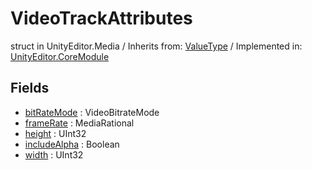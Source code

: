 # VideoTrackAttributes
struct in UnityEditor.Media
 / Inherits from: <a href="https://docs.unity3d.com/6000.1/Documentation/ScriptReference/ValueType.html">ValueType</a> / Implemented in: <a href="https://docs.unity3d.com/6000.1/Documentation/ScriptReference/UnityEditor.CoreModule.html">UnityEditor.CoreModule</a>

## Fields
- <a href="https://docs.unity3d.com/6000.1/Documentation/ScriptReference/VideoTrackAttributes-bitRateMode.html">bitRateMode</a> : VideoBitrateMode
- <a href="https://docs.unity3d.com/6000.1/Documentation/ScriptReference/VideoTrackAttributes-frameRate.html">frameRate</a> : MediaRational
- <a href="https://docs.unity3d.com/6000.1/Documentation/ScriptReference/VideoTrackAttributes-height.html">height</a> : UInt32
- <a href="https://docs.unity3d.com/6000.1/Documentation/ScriptReference/VideoTrackAttributes-includeAlpha.html">includeAlpha</a> : Boolean
- <a href="https://docs.unity3d.com/6000.1/Documentation/ScriptReference/VideoTrackAttributes-width.html">width</a> : UInt32
